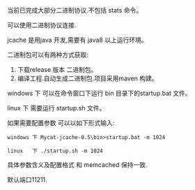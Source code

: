 当前已完成大部分二进制协议.不包括 stats 命令。

可以使用二进制协议连接.

jcache 是用java 开发,需要有 java8 以上运行环境。


二进制包可以有两种方式获取:

1. 下载release 版本 二进制包。
2. 编译工程.自动生成二进制包.项目采用maven 构建。

  windows 下 可以在命令窗口下运行 bin 目录下的startup.bat 文件。
  
  linux 下 需要运行 startup.sh 文件。

如果需要配置参数 可以以如下形式输入:

    windows 下 Mycat-jcache-0.5\bin>startup.bat -m 1024
    
    linux   下 ./startup.sh -m 1024
    
 具体参数含义及配置格式 和 memcached 保持一致.
 
 默认端口11211.
